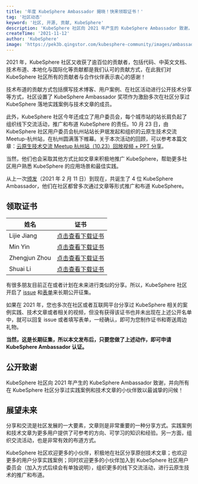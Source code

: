 ```yaml
---
title: '年度 KubeSphere Ambassador 揭晓！快来领取证书！'
tag: '社区动态'
keyword: '社区, 开源, 贡献, KubeSphere'
description: 'KubeSphere 社区向 2021 年产生的 KubeSphere Ambassador 致谢，并向所有在 KubeSphere 社区分享过实践案例和技术文章的小伙伴致以最诚挚的问候！'
createTime: '2021-11-12'
author: 'KubeSphere'
image: 'https://pek3b.qingstor.com/kubesphere-community/images/ambassador-2021-cover.png'
---
```


2021 年，KubeSphere 社区又收获了逾百位的贡献者，包括代码、中英文文档、技术布道、本地化与国际化等贡献都是我们认可的贡献方式，在此我们对 KubeSphere 社区所有的贡献者与合作伙伴表示衷心的感谢！

技术布道的贡献方式包括撰写技术博客、用户案例、在社区活动进行公开技术分享等方式，社区设置了 KubeSphere Ambassador 奖项作为激励多次在社区分享过 KubeSphere 落地实践案例与技术文章的成员。

此外，KubeSphere 社区今年还成立了用户委员会，每个城市站的站长肩负起了组织线下交流活动，推广和布道 KubeSphere 的责任。10 月 23 日，由 KubeSphere 社区用户委员会杭州站站长尹珉发起和组织的云原生技术交流 Meetup-杭州站，在杭州圆满落下帷幕。关于本次活动的回顾，可以参考本篇文章：[云原生技术交流 Meetup 杭州站（10.23）回放视频 + PPT 分享](https://kubesphere.com.cn/live/meetup-hangzhou1023/)。

当然，他们也会采取其他方式比如文章来积极地推广 KubeSphere，帮助更多社区用户熟悉 KubeSphere 的应用场景和最佳实践。

从上一次[颁发](https://kubesphere.com.cn/blogs/kubesphere-certificates/)（2021 年 2 月 11 日）到现在，共诞生了 4 位 KubeSphere Ambassador，他们在社区都曾多次通过文章等形式推广和布道 KubeSphere。

## 领取证书


| 姓名 | 证书 |
| ---- | ---- |
|Lijie Jiang|[点击查看下载证书](https://kubesphere-community.pek3b.qingstor.com/images/ambassador-jianglijie.png) |
|Min Yin|[点击查看下载证书](https://kubesphere-community.pek3b.qingstor.com/images/ambassador-yinmin.png) |
|Zhengjun Zhou|[点击查看下载证书](https://kubesphere-community.pek3b.qingstor.com/images/ambassador-zhouzhengjun.png) |
|Shuai Li|[点击查看下载证书](https://kubesphere-community.pek3b.qingstor.com/images/ambassador-lishuai.png) |

有很多朋友目前正在或者计划在未来进行类似的分享。所以，KubeSphere 社区开启了 [issue](https://github.com/kubesphere/community/issues/365) 和[表单](https://jinshuju.net/f/Npcqwi)来长期公开征集。

如果在 2021 年，您也多次在社区或者互联网平台分享过 KubeSphere 相关的案例实践、技术文章或者相关的视频，但没有获得该证书也并未出现在上述公开名单中，就可以回复 issue 或者填写表单，一经确认，即可为您制作证书和寄送周边礼物。

**当然，这是长期征集，所以本文发布后，只要您做了上述动作，即可申请 KubeSphere Ambassador 认证。**

## 公开致谢

KubeSphere 社区向 2021 年产生的 KubeSphere Ambassador 致谢，并向所有在 KubeSphere 社区分享过实践案例和技术文章的小伙伴致以最诚挚的问候！

## 展望未来

分享和交流是社区发展的一大要素，文章则是非常重要的一种分享方式。实践案例和技术文章为更多用户提供了可参考的方向、可学习的知识和经验。另一方面，组织交流活动，也是非常有效的布道方式。

KubeSphere 社区欢迎更多的小伙伴，积极地在社区分享原创技术文章；也欢迎更多的用户分享实践案例；同时欢迎更多的小伙伴加入到 KubeSphere 社区用户委员会（加入方式后续会有单独说明），组织更多的线下交流活动，进行云原生技术的推广和布道。